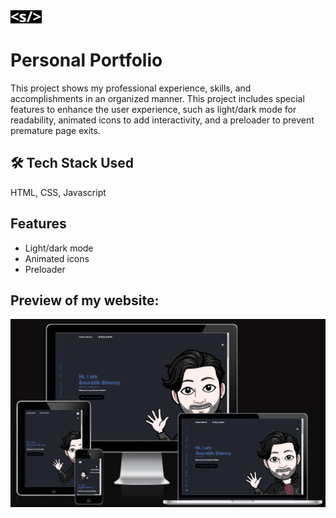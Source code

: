 
<img src = "./assets/img/faviconf.png" width = 50px> 


# Personal Portfolio


This project shows my professional experience, skills, and accomplishments in an organized manner. This project includes special features to enhance the user experience, such as light/dark mode for readability, animated icons to add interactivity, and a preloader to prevent premature page exits.



## 🛠 Tech Stack Used
 HTML, CSS, Javascript


## Features

- Light/dark mode 
- Animated icons
- Preloader



## Preview of my website:

 
![App Screenshot](./assets/img/Preview.png)


